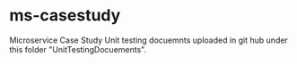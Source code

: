 # ms-casestudy
Microservice Case Study Unit testing docuemnts uploaded in git hub under this folder "UnitTestingDocuements".
